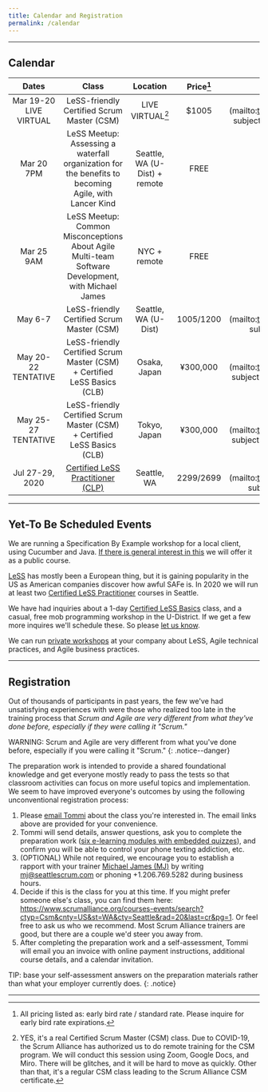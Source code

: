 ```yaml
---
title: Calendar and Registration
permalink: /calendar
---
```


----

## Calendar

| Dates       | Class         |   Location  | Price[^price] | Register/Inquire
| :----------:|:-------------:|:-----------:|:-----:|:---------------:
| Mar 19-20 LIVE VIRTUAL | LeSS-friendly Certified Scrum Master (CSM) | LIVE VIRTUAL[^virtual] | $1005 |[inquire](mailto:tommi@seattlescrum.com?subject=Mar 19-20 Vitual CSM)
| Mar 20 7PM | LeSS Meetup: Assessing a waterfall organization for the benefits to becoming Agile, with Lancer Kind | Seattle, WA (U-Dist) + remote | FREE |[register](https://www.meetup.com/Seattle-LeSS-Large-Scale-Scrum-Meetup-Group/events/269228739/)
| Mar 25 9AM | LeSS Meetup: Common Misconceptions About Agile Multi-team Software Development, with Michael James | NYC + remote | FREE | [register](https://www.meetup.com/Large-Scale-Scrum-LeSS-in-NYC/events/269105054/)
| May 6-7 | LeSS-friendly Certified Scrum Master (CSM) | Seattle, WA (U-Dist) | $1005/$1200 |[inquire](mailto:tommi@seattlescrum.com?subject=May 6-7 CSM)
| May 20-22 TENTATIVE | LeSS-friendly Certified Scrum Master (CSM) + Certified LeSS Basics (CLB)| Osaka, Japan | ¥300,000 |[inquire](mailto:tommi@seattlescrum.com?subject=May 20-22 CSM + CLB)
| May 25-27 TENTATIVE | LeSS-friendly Certified Scrum Master (CSM) + Certified LeSS Basics (CLB) | Tokyo, Japan | ¥300,000 |[inquire](mailto:tommi@seattlescrum.com?subject=May 25-27 CSM + CLB)
| Jul 27-29, 2020 | [Certified LeSS Practitioner (CLP)](/education#certified-less-practitioner-principles-to-practices-clp) | Seattle, WA | $2299/$2699 |[inquire](mailto:tommi@seattlescrum.com?subject=Jul 27-29 CLP)


----


## Yet-To Be Scheduled Events

We are running a Specification By Example workshop for a local client, using Cucumber and Java.  [If there is general interest in this](/contact) we will offer it as a public course.

[LeSS](https://www.youtube.com/watch?v=1BZf_Oa7W94&rel=0) has mostly been a European thing, but it is gaining popularity in the US as American companies discover how awful SAFe is.  In 2020 we will run at least two [Certified LeSS Practitioner](/education#certified-less-practitioner-principles-to-practices-clp) courses in Seattle.

We have had inquiries about a 1-day [Certified LeSS Basics](/education#certified-less-basics-clb) class, and a casual, free mob programming workshop in the U-District. If we get a few more inquires we'll schedule these.  So please [let us know](/contact).

We can run [private workshops](/coaching) at your company about LeSS, Agile technical practices, and Agile business practices. 

----

## Registration

Out of thousands of participants in past years, the few we've had unsatisfying experiences with were those who realized too late in the training process that _Scrum and Agile are very different from what they've done before, especially if they were calling it "Scrum."_

WARNING: Scrum and Agile are very different from what you've done before, especially if you were calling it "Scrum."
{: .notice--danger}

The preparation work is intended to provide a shared foundational knowledge and get everyone mostly ready to pass the tests so that classroom activities can focus on more useful topics and implementation.  We seem to have improved everyone's outcomes by using the following unconventional registration process:

1. Please [email Tommi](mailto:tommi@seattlescrum.com?subject=training) about the class you're interested in.  The email links above are provided for your convenience.
1. Tommi will send details, answer questions, ask you to complete the preparation work ([six e-learning modules with embedded quizzes](http://ScrumTrainingSeries.com)), and confirm you will be able to control your phone texting addiction, etc.
1. (OPTIONAL) While not required, we encourage you to establish a rapport with your trainer [Michael James (MJ)](https://www.linkedin.com/in/michaeljamesseattle/) by writing <mj@seattlescrum.com> or phoning +1.206.769.5282 during business hours.
1. Decide if this is the class for you at this time.  If you might prefer someone else's class, you can find them here: <https://www.scrumalliance.org/courses-events/search?ctyp=Csm&cnty=US&st=WA&cty=Seattle&rad=20&last=cr&pg=1>.  Or feel free to ask us who we recommend.  Most Scrum Alliance trainers are good, but there are a couple we'd steer you away from.
1. After completing the preparation work and a self-assessment, Tommi will email you an invoice with online payment instructions, additional course details, and a calendar invitation.

TIP: base your self-assessment answers on the preparation materials rather than what your employer currently does.
{: .notice}

----
[^price]: All pricing listed as: early bird rate / standard rate. Please inquire for early bird rate expirations.
[^virtual]: YES, it's a real Certified Scrum Master (CSM) class.  Due to COVID-19, the Scrum Alliance has authorized us to do remote training for the CSM program.  We will conduct this session using Zoom, Google Docs, and Miro.  There will be glitches, and it will be hard to move as quickly.  Other than that, it's a regular CSM class leading to the Scrum Alliance CSM certificate.